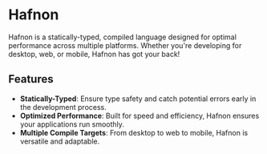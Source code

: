 # Hafnon

Hafnon is a statically-typed, compiled language designed for optimal performance across multiple platforms. Whether you're developing for desktop, web, or mobile, Hafnon has got your back!

## Features
- **Statically-Typed**: Ensure type safety and catch potential errors early in the development process.
- **Optimized Performance**: Built for speed and efficiency, Hafnon ensures your applications run smoothly.
- **Multiple Compile Targets**: From desktop to web to mobile, Hafnon is versatile and adaptable.